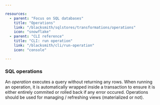 ```yaml
---

resources:
  - parent: "Focus on SQL databases"
    title: "Operations"
    link: "/blacksmith/sqlstores/transformations/operations"
    icon: "snowflake"
  - parent: "CLI reference"
    title: "CLI: run operation"
    link: "/blacksmith/cli/run-operation"
    icon: "console"

---
```


### SQL operations

An *operation* executes a query without returning any rows. When running an
operation, it is automatically wrapped inside a transaction to ensure it is either
entirely commited or rolled back if any error occured. Operations should be used
for managing / refreshing views (materialized or not).
